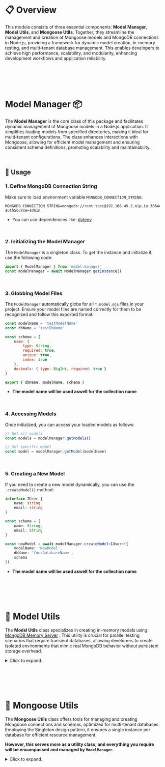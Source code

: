# 📋 Overview
This module consists of three essential components: **Model Manager**, **Model Utils**, and **Mongoose Utils**. Together, they streamline the management and creation of Mongoose models and MongoDB connections in Node.js, providing a framework for dynamic model creation, in-memory testing, and multi-tenant database management. This enables developers to achieve high performance, scalability, and modularity, enhancing development workflows and application reliability.









<br><br>
<br><br>

# Model Manager 📦
The **Model Manager** is the core class of this package and facilitates dynamic management of Mongoose models in a Node.js application. It simplifies loading models from specified directories, making it ideal for multi-tenant configurations. The class enhances interactions with Mongoose, allowing for efficient model management and ensuring consistent schema definitions, promoting scalability and maintainability.

<br>

## 📄 Usage

### 1. Define MongoDB Connection String

Make sure to load environment variable `MONGODB_CONNECTION_STRING`:

```shell
MONGODB_CONNECTION_STRING=mongodb://root:test@192.168.49.2.nip.io:30644/?authSource=admin
```
- You can use dependencies like: [dotenv](https://www.npmjs.com/package/dotenv)

<br>

### 2. Initializing the Model Manager

The `ModelManager` is a singleton class. To get the instance and initialize it, use the following code:

```typescript
import { ModelManager } from 'model-manager'
const modelManager = await ModelManager.getInstance()
```

<br>

### 3. Globbing Model Files

The `ModelManager` automatically globs for all `*.model.mjs` files in your project. Ensure your model files are named correctly for them to be recognized and follow this exported format:
```javascript
const modelName = 'testModelName'
const dbName = 'testDbName'

const schema = {
    name: { 
        type: String,
        required: true,
        unique: true,
        index: true
    },
    decimals: { type: BigInt, required: true }
}

export { dbName, modelName, schema }
```
- **The model name will be used aswell for the collection name**


<br>

### 4. Accessing Models

Once initialized, you can access your loaded models as follows:

```typescript
// Get all models
const models = modelManager.getModels()

// Get specific model
const model = modelManager.getModel(modelName)
```

<br>

### 5. Creating a New Model

If you need to create a new model dynamically, you can use the `.createModel()` method:

```typescript
interface IUser {
    name: string
    email: string
}

const schema = {
    name: String,
    email: String
}

const newModel = await modelManager.createModel<IUser>({
    modelName: 'NewModel',
    dbName: 'YourDatabaseName',
    schema
})
```
- **The model name will be used aswell for the collection name**























<br><br>
<br><br>

# 🔗 Model Utils
The **Model Utils** class specializes in creating in-memory models using [MongoDB Memory Server](https://www.npmjs.com/package/mongodb-memory-server)
. This utility is crucial for parallel testing scenarios that require transient databases, allowing developers to create isolated environments that mimic real MongoDB behavior without persistent storage overhead.

<details><summary>Click to expand..</summary>

<br>

## Creating an In-Memory Model

To create an in-memory Mongoose model, utilize the `.createMemoryModel()` method as follows:

```typescript
import { ModelUtils } from 'model-manager'

interface IUser {
    name: string
    email: string
}

const schema = {
    name: String,
    email: String
}

const modelDetails = {
    dbName: 'YourDatabaseName',
    modelName: 'YourModelName',
    schema
}

// .createMemoryModel() is static method
const memoryModel = await ModelUtils.createMemoryModel<IUser>(modelDetails)

const UserModel = memoryModel.Model

// Creating a new user
const newUser = await UserModel.create({ name: 'John Doe', email: 'john@example.com' });

// Fetching all users
const users = await UserModel.find({});
```


<br>

## Structure of the In-Memory Model

The created in-memory model will return an object containing the following:

- **Model:** The Mongoose model instance.
- **mongoServer:** The `MongoMemoryServer` instance that manages the in-memory database. Please check the docs of [MongoDB Memory Server](https://www.npmjs.com/package/mongodb-memory-server) for all options.
- **conn:** The Mongoose connection instance to the in-memory database.



</details>


















<br><br>
<br><br>

# 🔗 Mongoose Utils
The **Mongoose Utils** class offers tools for managing and creating Mongoose connections and schemas, optimized for multi-tenant databases. Employing the Singleton design pattern, it ensures a single instance per database for efficient resource management.

**However, this serves more as a utility class, and everything you require will be encompassed and managed by `ModelManager`.**

<details><summary>Click to expand..</summary>


<br>

## Getting an Instance

To `get or create` instance of `MongooseUtils` for a specific database:
```typescript
import { MongooseUtils } from 'model-manager'
const mongooseUtils = MongooseUtils.getInstance('YourDatabaseName')
```


<br>

## .getConnection()
You can recieve a mongoose connection the specific instance database as follows:

```typescript
const conn = await mongooseUtils.getConnection()
```
- If the connection does not exists it will be created



<br>

## .createSchema() [STATIC METHOD]
- Will create the mongoose schema

### Arguments:
- **1**: `{string}` - Schema
- **2**: `{object}` - Mongoose Schema Options (https://mongoosejs.com/docs/guide.html#options)

```typescript
interface IUser {
    name: string
    email: string
}

const schema = {
    name: String,
    email: String
}

const model = await MongooseUtils.createSchema<IUser>(
    schema,
    { collection: 'test' }
)
```


<br>

## .createModel()

You can create a mongoose connection model based on the specified instance database as follows:

```typescript
interface IUser {
    name: string
    email: string
}

const schema = {
    name: String,
    email: String
}

const model = await mongooseUtils.createModel<IUser>(
    schema,
    modelName
)
```
- **The model name will be used for the collection name**


</details>